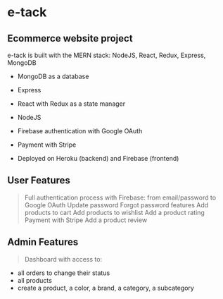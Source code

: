 # e-tack
## Ecommerce website project


e-tack is built with the MERN stack: NodeJS, React, Redux, Express, MongoDB


- MongoDB as a database
- Express
- React with Redux as a state manager
- NodeJS

- Firebase authentication with Google OAuth
- Payment with Stripe
- Deployed on Heroku (backend) and Firebase (frontend)


## User Features

> Full authentication process with Firebase: from email/password to Google OAuth
> Update password
> Forgot password features 
> Add products to cart
> Add products to wishlist
> Add a product rating
> Payment with Stripe
> Add a product review


## Admin Features

> Dashboard with access to:
- all orders to change their status
- all products
- create a product, a color, a brand, a category, a subcategory


